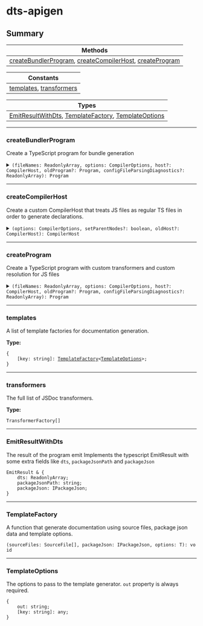 # dts-apigen

## Summary




| Methods |
| ------- |
| [createBundlerProgram](#createBundlerProgram), [createCompilerHost](#createCompilerHost), [createProgram](#createProgram) |

| Constants |
| ------- |
| [templates](#templates), [transformers](#transformers) |

| Types |
| ------- |
| [EmitResultWithDts](#EmitResultWithDts), [TemplateFactory](#TemplateFactory), [TemplateOptions](#TemplateOptions) |

---

### createBundlerProgram


Create a TypeScript program for bundle generation

<details>
<summary>
<code>(fileNames: ReadonlyArray<string>, options: CompilerOptions, host?: CompilerHost, oldProgram?: Program, configFileParsingDiagnostics?: ReadonlyArray<Diagnostic>): Program</code>
</summary>

**Params**

| Name | Type | Optional | Description |
| ---- | ---- | :------: | ----------- |
| fileNames | <code>ReadonlyArray<string></code> |  | A list of sources to bundle |
| options | <code>CompilerOptions</code> |  | The TypeScript compiler options |
| host | <code>CompilerHost</code> | ✓ |  |
| oldProgram | <code>Program</code> | ✓ |  |
| configFileParsingDiagnostics | <code>ReadonlyArray<Diagnostic></code> | ✓ |  |

**Returns**: <code>Program</code> A TypeScript program

</details>

---

### createCompilerHost


Create a custom CompilerHost that treats JS files as regular TS files in order to generate declarations.

<details>
<summary>
<code>(options: CompilerOptions, setParentNodes?: boolean, oldHost?: CompilerHost): CompilerHost</code>
</summary>

**Params**

| Name | Type | Optional | Description |
| ---- | ---- | :------: | ----------- |
| options | <code>CompilerOptions</code> |  | The CompilerOptions to use |
| setParentNodes | <code>boolean</code> | ✓ |  |
| oldHost | <code>CompilerHost</code> | ✓ |  |

**Returns**: <code>CompilerHost</code> 

</details>

---

### createProgram


Create a TypeScript program with custom transformers and custom resolution for JS files

<details>
<summary>
<code>(fileNames: ReadonlyArray<string>, options: CompilerOptions, host?: CompilerHost, oldProgram?: Program, configFileParsingDiagnostics?: ReadonlyArray<Diagnostic>): Program</code>
</summary>

**Params**

| Name | Type | Optional | Description |
| ---- | ---- | :------: | ----------- |
| fileNames | <code>ReadonlyArray<string></code> |  | A list of sources to transform |
| options | <code>CompilerOptions</code> |  | The TypeScript compiler options |
| host | <code>CompilerHost</code> | ✓ |  |
| oldProgram | <code>Program</code> | ✓ |  |
| configFileParsingDiagnostics | <code>ReadonlyArray<Diagnostic></code> | ✓ |  |

**Returns**: <code>Program</code> A TypeScript program

</details>

---

### templates


A list of template factories for documentation generation.

**Type:**

<code>{<br>&nbsp;&nbsp;&nbsp;&nbsp;[key:&nbsp;string]:&nbsp;[TemplateFactory](#TemplateFactory)<[TemplateOptions](#TemplateOptions)>;<br>}</code>


---

### transformers


The full list of JSDoc transformers.

**Type:**

<code>TransformerFactory<SourceFile>[]</code>


---

### EmitResultWithDts


The result of the program emit
Implements the typescript EmitResult with some extra fields like `dts`, `packageJsonPath` and `packageJson`


<code>EmitResult&nbsp;&&nbsp;{<br>&nbsp;&nbsp;&nbsp;&nbsp;dts:&nbsp;ReadonlyArray<SourceFile>;<br>&nbsp;&nbsp;&nbsp;&nbsp;packageJsonPath:&nbsp;string;<br>&nbsp;&nbsp;&nbsp;&nbsp;packageJson:&nbsp;IPackageJson;<br>}</code>


---

### TemplateFactory


A function that generate documentation using source files, package json data and template options.


<code>(sourceFiles:&nbsp;SourceFile[],&nbsp;packageJson:&nbsp;IPackageJson,&nbsp;options:&nbsp;T):&nbsp;void</code>


---

### TemplateOptions


The options to pass to the template generator.
`out` property is always required.


<code>{<br>&nbsp;&nbsp;&nbsp;&nbsp;out:&nbsp;string;<br>&nbsp;&nbsp;&nbsp;&nbsp;[key:&nbsp;string]:&nbsp;any;<br>}</code>
